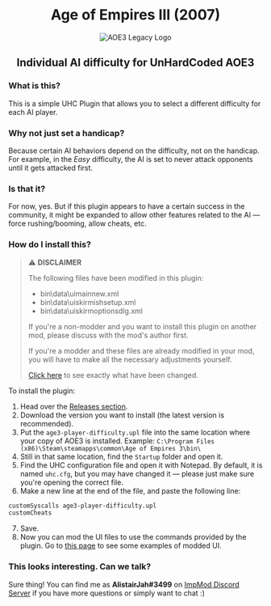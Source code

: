 <h1 align="center">Age of Empires III (2007)</h1>

<p align="center">
  <img src="https://cdn.discordapp.com/attachments/1005443763667206194/1041997462015062056/age3coin.png" alt="AOE3 Legacy Logo">
</p>

<h2 align="center">Individual AI difficulty for UnHardCoded AOE3</h2>

### What is this?

This is a simple UHC Plugin that allows you to select a different difficulty for each AI player.

### Why not just set a handicap?

Because certain AI behaviors depend on the difficulty, not on the handicap. For example, in the *Easy* difficulty, the AI is set to never attack opponents until it gets attacked first.

### Is that it?

For now, yes. But if this plugin appears to have a certain success in the community, it might be expanded to allow other features related to the AI &#8212; force rushing/booming, allow cheats, etc.

### How do I install this?

> ⚠️ **DISCLAIMER**
> 
> The following files have been modified in this plugin:
> * bin\data\uimainnew.xml
> * bin\data\uiskirmishsetup.xml
> * bin\data\uiskirmoptionsdlg.xml
> 
> If you're a non-modder and you want to install this plugin on another mod, please discuss with the mod's author first.
> 
> If you're a modder and these files are already modified in your mod, you will have to make all the necessary adjustments yourself.
> 
> [Click here](https://github.com/thinotmandresy/age3-individual-ai-difficulties/commit/f24c291d839efccab47d8299f0da7fab50bfdb75) to see exactly what have been changed.

To install the plugin:

1. Head over the [Releases section](https://github.com/thinotmandresy/age3-individual-ai-difficulties/releases).
2. Download the version you want to install (the latest version is recommended).
3. Put the `age3-player-difficulty.upl` file into the same location where your copy of AOE3 is installed.
   Example: `C:\Program Files (x86)\Steam\steamapps\common\Age of Empires 3\bin\`
4. Still in that same location, find the `Startup` folder and open it.
5. Find the UHC configuration file and open it with Notepad. By default, it is named `uhc.cfg`, but you may have changed it &#8212; please just make sure you're opening the correct file.
6. Make a new line at the end of the file, and paste the following line:

```txt
customSyscalls age3-player-difficulty.upl
customCheats
```

7. Save.
8. Now you can mod the UI files to use the commands provided by the plugin. Go to [this page](https://github.com/thinotmandresy/age3-individual-ai-difficulties/tree/main/data) to see some examples of modded UI.

### This looks interesting. Can we talk?

Sure thing! You can find me as **AlistairJah#3499** on [ImpMod Discord Server](https://discord.gg/WRvuVFg) if you have more questions or simply want to chat :)
